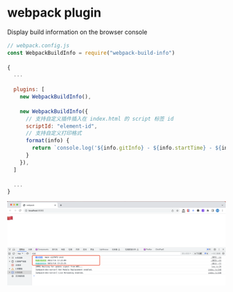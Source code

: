 # webpack plugin

Display build information on the browser console


```js
// webpack.config.js
const WebpackBuildInfo = require("webpack-build-info")

{
  ...

  plugins: [
    new WebpackBuildInfo(),

    new WebpackBuildInfo({
      // 支持自定义插件插入在 index.html 的 script 标签 id
      scriptId: "element-id",
      // 支持自定义打印格式
      format(info) {
        return `console.log('${info.gitInfo} - ${info.startTime} - ${info.endTime}')`
      }
    }),
  ]

  ...
}


```

![img](screenshots/WechatIMG338.jpg)